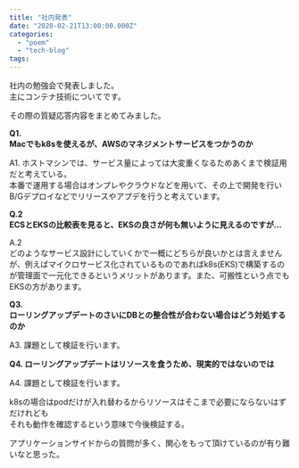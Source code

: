 ```yaml
---
title: "社内発表"
date: "2020-02-21T13:00:00.000Z"
categories: 
  - "poem"
  - "tech-blog"
tags: 
---
```


社内の勉強会で発表しました。  
主にコンテナ技術についてです。

その際の質疑応答内容をまとめてみました。

**Q1.**  
**Macでもk8sを使えるが、AWSのマネジメントサービスをつかうのか**

A1. 
ホストマシンでは、サービス量によっては大変重くなるためあくまで検証用だと考えている。  
本番で運用する場合はオンプレやクラウドなどを用いて、その上で開発を行いB/Gデプロイなどでリリースやアプデを行うと考えています。

**Q.2  
ECSとEKSの比較表を見ると、EKSの良さが何も無いように見えるのですが…**

A.2  
どのようなサービス設計にしていくかで一概にどちらが良いかとは言えませんが、例えばマイクロサービス化されているものであればk8s(EKS)で構築するのが管理面で一元化できるというメリットがあります。また、可搬性という点でもEKSの方があります。

**Q3.**  
**ローリングアップデートのさいにDBとの整合性が合わない場合はどう対処するのか**

A3. 
課題として検証を行います。

**Q4. 
ローリングアップデートはリソースを食うため、現実的ではないのでは**

A4. 
課題として検証を行います。

k8sの場合はpodだけが入れ替わるからリソースはそこまで必要にならないはずだけれども  
それも動作を確認するという意味で今後検証する。

アプリケーションサイドからの質問が多く、関心をもって頂けているのが有り難いなと思った。

